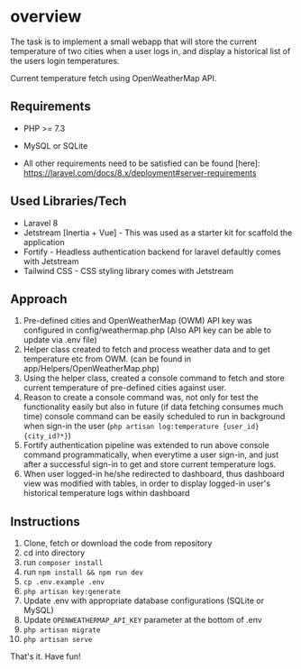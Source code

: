 # overview

The task is to implement a small webapp that will store the current temperature of two cities when a user logs in, and display a historical list of the users login temperatures.

Current temperature fetch using OpenWeatherMap API.

## Requirements

- PHP >= 7.3

- MySQL or SQLite

- All other requirements need to be satisfied can be found [here]: https://laravel.com/docs/8.x/deployment#server-requirements 


## Used Libraries/Tech

- Laravel 8
- Jetstream [Inertia + Vue]  - This was used as a starter kit for scaffold the application
- Fortify - Headless authentication  backend for laravel defaultly comes with Jetstream
- Tailwind CSS - CSS styling library comes with Jetstream

## Approach

1. Pre-defined cities and OpenWeatherMap (OWM) API key was configured in config/weathermap.php (Also API key can be able to update via .env file)
2. Helper class created to fetch and process weather data and to get temperature etc from OWM. (can be found in app/Helpers/OpenWeatherMap.php)
3. Using the helper class, created a console command to fetch and store current temperature of pre-defined cities against user.
4. Reason to create a console command was, not only for test the functionality easily but also in future (if data fetching consumes much time) console command can be easily scheduled to run in background when sign-in the user (`php artisan log:temperature {user_id} {city_id?*}`)
5. Fortify authentication pipeline was extended to run above console command programmatically, when everytime a user sign-in, and just after a successful sign-in to get and store current temperature logs.
6. When user logged-in he/she redirected to dashboard, thus dashboard view was modified with tables, in order to display logged-in user's historical temperature logs within dashboard

## Instructions

1. Clone, fetch or download the code from repository
2. cd into directory
3. run `composer install`
4. run `npm install && npm run dev`
5. `cp .env.example .env`
6. `php artisan key:generate`
7. Update .env with appropriate database configurations (SQLite or MySQL)
8. Update `OPENWEATHERMAP_API_KEY` parameter at the bottom of .env
9. `php artisan migrate`
10. `php artisan serve`

That's it. Have fun!
